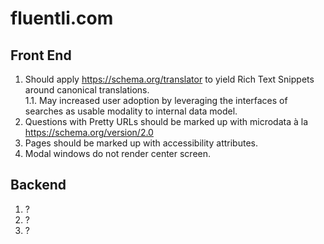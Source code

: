 # fluentli.com

## Front End

1. Should apply https://schema.org/translator to yield Rich Text Snippets around canonical translations.  
   1.1. May increased user adoption by leveraging the interfaces of searches as usable modality to internal 
   data model.
2. Questions with Pretty URLs should be marked up with microdata à la https://schema.org/version/2.0
3. Pages should be marked up with accessibility attributes.
4. Modal windows do not render center screen.

## Backend

1. ?
2. ?
3. ?

